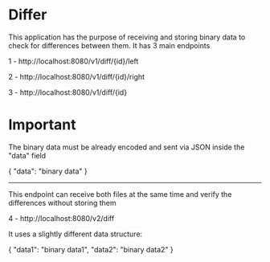 # Differ 

This application has the purpose of receiving and storing binary data to check for differences between them.
It has 3 main endpoints

  1 - http://localhost:8080/v1/diff/{id}/left
  
  2 - http://localhost:8080/v1/diff/{id}/right
  
  3 - http://localhost:8080/v1/diff/{id}

# Important
  The binary data must be already encoded and sent via JSON inside the "data" field
  
  {
	"data": "binary data"
  }
  
----------------------------------------
This endpoint can receive both files at the same time and verify the differences without storing them
  
  4 - http://localhost:8080/v2/diff
  
  It uses a slightly different data structure:
  
  {
	"data1": "binary data1", 
  "data2": "binary data2"
  }
